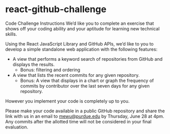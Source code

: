 # react-github-challenge
Code Challenge Instructions
We’d like you to complete an exercise that shows off your coding ability and your aptitude for learning new technical skills.     

Using the React JavaScript Library and GitHub APIs, we’d like to you to develop a simple standalone web application with the following features:     
* A view that performs a keyword search of repositories from GitHub and displays the results. 
  * Bonus: filtering and ordering 
* A view that lists the recent commits for any given repository. 
  * Bonus: A view that displays in a chart or graph the frequency of commits by contributor over the last seven days for any given repository.    

However you implement your code is completely up to you.

Please make your code available in a public GitHub repository and share the link with us in an email to mewu@purdue.edu by Thursday, June 28 at 4pm. Any commits after the allotted time will not be considered in your final evaluation.
